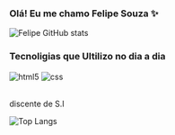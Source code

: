 ### Olá! Eu me chamo Felipe Souza ✨

![Felipe GitHub stats](https://github-readme-stats.vercel.app/api?username=FelpsSantosx&show_icons=true&theme=dracula)

### Tecnoligias que Ultilizo no dia a dia

<div style="display: inline_block">
  <img align="center" alt="html5" src="https://img.shields.io/badge/HTML5-E34F26?style=for-the-badge&logo=html5&logoColor=white" />
  <img align="center" alt="css" src="https://img.shields.io/badge/CSS3-1572B6?style=for-the-badge&logo=css3&logoColor=white" />
</div><br/>

discente de S.I 

![Top Langs](https://github-readme-stats.vercel.app/api/top-langs/?username=FelpsSantosx&layout=compact)


